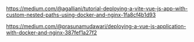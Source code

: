 https://medium.com/@agalliani/tutorial-deploying-a-vite-vue-js-app-with-custom-nested-paths-using-docker-and-nginx-1fa8cf4b1d93

https://medium.com/@prasunamudawari/deploying-a-vue-js-application-with-docker-and-nginx-387fef1a27f2
